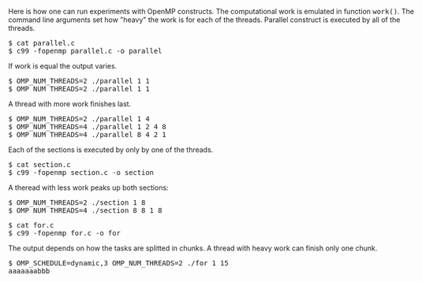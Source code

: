 <!DOCTYPE html>
<html xmlns="http://www.w3.org/1999/xhtml" lang="" xml:lang="">
<head>
  <meta charset="utf-8" />
  <meta name="generator" content="pandoc" />
  <meta name="viewport" content="width=device-width, initial-scale=1.0, user-scalable=yes" />
  <title>openMP</title>
  <style type="text/css">
    body {max-width: 60em;}
    img {max-width: 100%; }
  </style>
  <link rel="stylesheet" href="empty.css" />
</head>
<body>
<p>Here is how one can run experiments with OpenMP constructs. The
computational work is emulated in function <tt>work()</tt>. The
command line arguments set how "heavy" the work is for each of the
threads. Parallel construct is executed by all of the threads.</p>

<pre>
$ cat parallel.c
$ c99 -fopenmp parallel.c -o parallel
</pre>

<p>If work is equal the output varies.</p>
<pre>
$ OMP_NUM_THREADS=2 ./parallel 1 1
$ OMP_NUM_THREADS=2 ./parallel 1 1
</pre>

<p>A thread with more work finishes last.</p>
<pre>
$ OMP_NUM_THREADS=2 ./parallel 1 4
$ OMP_NUM_THREADS=4 ./parallel 1 2 4 8
$ OMP_NUM_THREADS=4 ./parallel 8 4 2 1
</pre>

<p>Each of the sections is executed by only by one of the threads.</p>

<pre>
$ cat section.c
$ c99 -fopenmp section.c -o section
</pre>

<p>A theread with less work peaks up both sections:</p>

<pre>
$ OMP_NUM_THREADS=2 ./section 1 8
$ OMP_NUM_THREADS=4 ./section 8 8 1 8
</pre>

<pre>
$ cat for.c
$ c99 -fopenmp for.c -o for
</pre>

<p>The output depends on how the tasks are splitted in chunks. A thread
with heavy work can finish only one chunk.</p>

<pre>
$ OMP_SCHEDULE=dynamic,3 OMP_NUM_THREADS=2 ./for 1 15
aaaaaaabbb
</pre>
</body>
</html>
